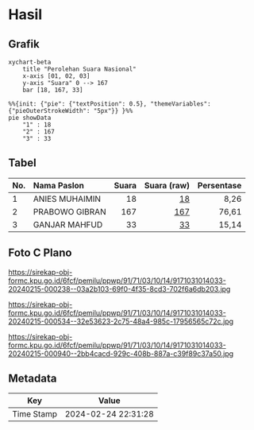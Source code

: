 # Hasil

## Grafik

```mermaid
xychart-beta
    title "Perolehan Suara Nasional"
    x-axis [01, 02, 03]
    y-axis "Suara" 0 --> 167
    bar [18, 167, 33]
```

```mermaid
%%{init: {"pie": {"textPosition": 0.5}, "themeVariables": {"pieOuterStrokeWidth": "5px"}} }%%
pie showData
    "1" : 18
    "2" : 167
    "3" : 33
```

## Tabel

| No. | Nama Paslon    | Suara | Suara (raw) | Persentase |
|:--- |:-------------- | -----:| -----------:| ----------:|
| 1   | ANIES MUHAIMIN | 18    | [18][p-1]   | 8,26       |
| 2   | PRABOWO GIBRAN | 167   | [167][p-2]  | 76,61      |
| 3   | GANJAR MAHFUD  | 33    | [33][p-3]   | 15,14      |


[p-1]: https://github.com/gigit-pemilu/pemilu-2024/blob/main/pilpres/hitung-suara/sub/91-papua/sub/71-kota-jayapura/sub/03-abepura/sub/1014-vim/sub/033-tps/sub/paslon-1.txt
[p-2]: https://github.com/gigit-pemilu/pemilu-2024/blob/main/pilpres/hitung-suara/sub/91-papua/sub/71-kota-jayapura/sub/03-abepura/sub/1014-vim/sub/033-tps/sub/paslon-2.txt
[p-3]: https://github.com/gigit-pemilu/pemilu-2024/blob/main/pilpres/hitung-suara/sub/91-papua/sub/71-kota-jayapura/sub/03-abepura/sub/1014-vim/sub/033-tps/sub/paslon-3.txt

## Foto C Plano

https://sirekap-obj-formc.kpu.go.id/6fcf/pemilu/ppwp/91/71/03/10/14/9171031014033-20240215-000238--03a2b103-69f0-4f35-8cd3-702f6a6db203.jpg

https://sirekap-obj-formc.kpu.go.id/6fcf/pemilu/ppwp/91/71/03/10/14/9171031014033-20240215-000534--32e53623-2c75-48a4-985c-17956565c72c.jpg

https://sirekap-obj-formc.kpu.go.id/6fcf/pemilu/ppwp/91/71/03/10/14/9171031014033-20240215-000940--2bb4cacd-929c-408b-887a-c39f89c37a50.jpg


## Metadata

| Key        | Value               |
| ---------- | ------------------- |
| Time Stamp | 2024-02-24 22:31:28 |



